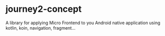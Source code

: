 # journey2-concept
A library for applying Micro Frontend to you Android native application using kotlin, koin, navigation, fragment...

